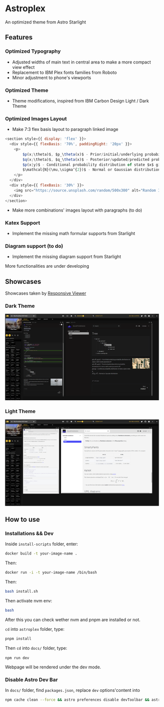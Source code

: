 # Astroplex
An optimized theme from Astro Starlight

## Features

### Optimized Typography

- Adjusted widths of main text in central area to make a more compact view effect
- Replacement to IBM Plex fonts families from Roboto
- Minor adjustment to phone's viewports

### Optimized Theme 

- Theme modifications, inspired from IBM Carbon Design Light / Dark Theme

### Optimized Images Layout

- Make 7:3 flex basis layout to paragraph linked image
```js
<section style={{ display: 'flex' }}>
  <div style={{ flexBasis: '70%', paddingRight: '20px' }}>
    <p>
        $p(x;\theta)$, $p_\theta(x)$ - Prior/initial/underlying probability distribution for state $x$ with model parameters $\theta$ <br></br>
        $q(x;\theta)$, $q_\theta(x)$ - Posterior/updated/predicted probability distribution for state $x$ with model parameters $\theta$ <br></br>
        $p(x|y)$ - Conditional probability distribution of state $x$ given state $y$  <br></br>
        $\mathcal{N}(\mu,\sigma^{2})$ - Normal or Gaussian distribution <br></br>
    </p>
  </div>
  <div style={{ flexBasis: '30%' }}>
    <img src="https://source.unsplash.com/random/500x300" alt="Random Image" style={{ width: '100%', height: 'auto' }} />
  </div>
</section>
```
- Make more combinations' images layout with  paragraphs (to do)

### Katex Support

- Implement the missing math formular supports from Starlight

### Diagram support (to do)

- Implement the missing diagram support from Starlight

More functionalities are under developing

## Showcases

Showcases taken by [Responsive Viewer](https://chromewebstore.google.com/detail/responsive-viewer/inmopeiepgfljkpkidclfgbgbmfcennb)

### Dark Theme
![show case 1](image.png)

### Light Theme

![show case 2](image-1.png)

## How to use

### Installations && Dev

Inside `install-scripts` folder, enter:

```bash
docker build -t your-image-name .
```

Then:

```bash
docker run -i -t your-image-name /bin/bash
```

Then:

```bash
bash install.sh
```

Then activate nvm env:

```bash
bash
```

After this you can check wether nvm and pnpm are installed or not.

`cd` into `astroplex` folder, type:

```bash 
pnpm install
```

Then `cd` into `docs/` folder, type:

`npm run dev`

Webpage will be rendered under the dev mode.

### Disable Astro Dev Bar

In `docs/` folder, find `packages.json`, replace `dev` options'content into

```bash
npm cache clean --force && astro preferences disable devToolbar && astro dev
```
